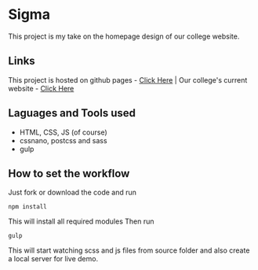 # Sigma
This project is my take on the homepage design of our college website.

## Links
This project is hosted on github pages - [Click Here](https://abhi-sawant.github.io/sigma/) | 
Our college's current website - [Click Here](https://sigma.ac.in/)

## Laguages and Tools used
- HTML, CSS, JS (of course)
- cssnano, postcss and sass
- gulp

## How to set the workflow
Just fork or download the code and run
```
npm install
```
This will install all required modules
Then run
```
gulp
```
This will start watching scss and js files from source folder and also create a local server for live demo.
